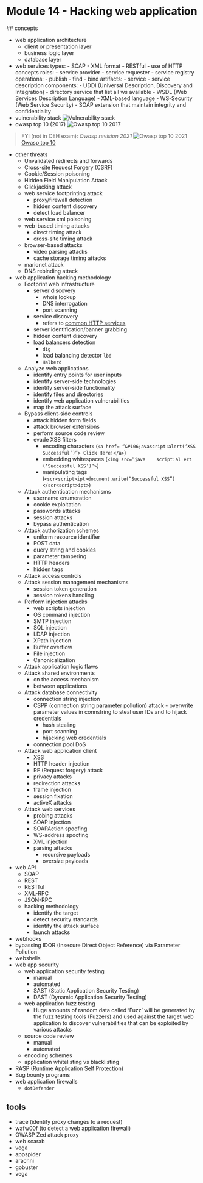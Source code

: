 # Module 14 - Hacking web application

## concepts
- web application architecture
    - client or presentation layer
    - business logic layer
    - database layer
- web services
    types:
        - SOAP
            - XML format
        - RESTful
            - use of HTTP concepts
    roles:
        - service provider
        - service requester
        - service registry
    operations:
        - publish
        - find
        - bind
    artifacts:
        - service
        - service description
    components:
        - UDDI (Universal Description, Discovery and Integration) - directory service that list all ws available
        - WSDL (Web Services Description Language) - XML-based language
        - WS-Security (Web Service Security) - SOAP extension that maintain integrity and confidentiality
- vulnerability stack
    ![Vulnerability stack](assets/vuln_stack.png "Vulnerability stack")
- owasp top 10 (2017)
![Owasp top 10 2017](assets/owasp_top10_2017.png "Owasp top 10 2017")
 > FYI (not in CEH exam): *Owasp revision 2021*
    ![Owasp top 10 2021](assets/owasp_mapping.png "Owasp top 10 2021")
    [Owasp top 10](https://owasp.org/Top10/)

- other threats
    - Unvalidated redirects and forwards
    - Cross-site Request Forgery (CSRF)
    - Cookie/Session poisoning
    - Hidden Field Manipulation Attack
    - Clickjacking attack
    - web service footprinting attack
        - proxy/firewall detection
        - hidden content discovery
        - detect load balancer
    - web service xml poisoning
    - web-based timing attacks
        - direct timing attack
        - cross-site timing attack
    - browser-based attacks
        - video parsing attacks
        - cache storage timing attacks
    - marionet attack
    - DNS rebinding attack
- web application hacking methodology
    - Footprint web infrastructure 
        - server discovery
            - whois lookup
            - DNS interrogation
            - port scanning
        - service discovery
            - refers to [common HTTP services](../extra/ports.md)
        - server identification/banner grabbing
        - hidden content discovery
        - load balancers detection
            - `dig`
            - load balancing detector `lbd`
            - `Halberd`
    - Analyze web applications 
        - identify entry points for user inputs
        - identify server-side technologies
        - identify server-side functionality
        - identify files and directories
        - identify web application vulnerabilities
        - map the attack surface
    - Bypass client-side controls 
        - attack hidden form fields
        - attack browser extensions
        - perform source code review
        - evade XSS filters
            - encoding characters (`<a href= “&#106;avascript:alert(‘XSS Successful’)”> Click Here!</a>`)
            - embedding whitespaces (`<img src=”java    script:al ert (‘Successful XSS’)”>`)
            - manipulating tags (`<scr<script>ipt>document.write(“Successful XSS”)</scr<script>ipt>`)
    - Attack authentication mechanisms 
        - username enumeration
        - cookie exploitation
        - passwords attacks
        - session attacks
        - bypass authentication
    - Attack authorization schemes 
        - uniform resource identifier
        - POST data
        - query string and cookies
        - parameter tampering
        - HTTP headers
        - hidden tags
    - Attack access controls
    - Attack session management mechanisms 
        - session token generation
        - session tokens handling
    - Perform injection attacks 
        - web scripts injection
        - OS command injection
        - SMTP injection
        - SQL injection
        - LDAP injection
        - XPath injection
        - Buffer overflow
        - File injection
        - Canonicalization
    - Attack application logic flaws 
    - Attack shared environments 
        - on the access mechanism
        - between applications
    - Attack database connectivity 
        - connection string injection
        - CSPP (connection string parameter pollution) attack - overwrite parameter values in connstring to steal user IDs and to hijack credentials
            - hash stealing
            - port scanning
            - hijacking web credentials 
        - connection pool DoS
    - Attack web application client
        - XSS
        - HTTP header injection
        - RF (Request forgery) attack
        - privacy attacks
        - redirection attacks
        - frame injection
        - session fixation
        - activeX attacks
    - Attack web services
        - probing attacks
        - SOAP injection
        - SOAPAction spoofing
        - WS-address spoofing
        - XML injection
        - parsing attacks
            - recursive payloads
            - oversize payloads
- web API
    - SOAP 
    - REST
    - RESTful
    - XML-RPC
    - JSON-RPC
    - hacking methodology
        - identify the target
        - detect security standards
        - identify the attack surface
        - launch attacks
- webhooks
- bypassing IDOR (Insecure Direct Object Reference) via Parameter Pollution
- webshells
- web app security
    - web application security testing
        - manual
        - automated
        - SAST (Static Application Security Testing)
        - DAST (Dynamic Application Security Testing)
    - web application fuzz testing
        - Huge amounts of random data called ‘Fuzz’ will be generated by the fuzz testing tools (Fuzzers) and used against the target web application to discover vulnerabilities that can be exploited by various attacks
    - source code review
        - manual
        - automated
    - encoding schemes
    - application whitelisting vs blacklisting
- RASP (Runtime Application Self Protection)
- Bug bounty programs
- web application firewalls
    - `dotDefender`
    
## tools
- trace (identify proxy changes to a request)
- wafw00f (to detect a web application firewall)
- OWASP Zed attack proxy
- web scarab
- vega
- appspider
- arachni
- gobuster
- vega